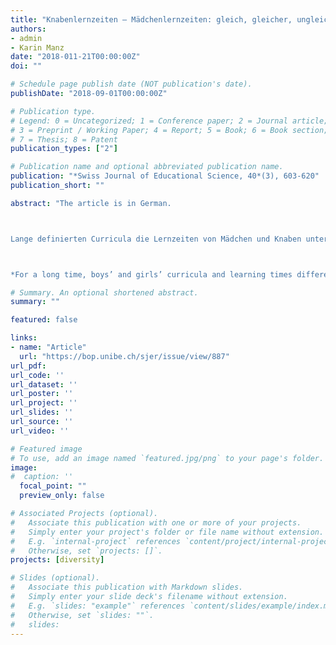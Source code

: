 ```yaml
---
title: "Knabenlernzeiten – Mädchenlernzeiten: gleich, gleicher, ungleich?"
authors:
- admin
- Karin Manz
date: "2018-011-21T00:00:00Z"
doi: ""

# Schedule page publish date (NOT publication's date).
publishDate: "2018-09-01T00:00:00Z"

# Publication type.
# Legend: 0 = Uncategorized; 1 = Conference paper; 2 = Journal article;
# 3 = Preprint / Working Paper; 4 = Report; 5 = Book; 6 = Book section;
# 7 = Thesis; 8 = Patent
publication_types: ["2"]

# Publication name and optional abbreviated publication name.
publication: "*Swiss Journal of Educational Science, 40*(3), 603-620"
publication_short: ""

abstract: "The article is in German.



Lange definierten Curricula die Lernzeiten von Mädchen und Knaben unter- schiedlich. Erklärt wurde dies bisher mit dem dualen Geschlechtermodell: Weil bildungspolitische Akteure davon ausgingen, Männer und Frauen hätten je unterschiedliche, schulisch zu vervollkommnende Anlagen, resultierten nach Geschlecht differenzierte Curricula. In der Langzeitanalyse von Schweizer Lehrplänen ab 1830 finden wir jedoch keine klar duale Struktur des schulischen Wissens. Daraus schliessen wir, dass das zeit- und klassenübergreifende duale Geschlechtermodell nicht ausreicht, um geschlechtsspezifische Differenzierungen zu erklären. Curricula enthalten immer auch regional- und zeitspezifische Antworten auf konkrete Problemlagen; sie müssen institutionellen, ökonomischen und praktisch-pädagogischen Ansprüchen genügen.



*For a long time, boys’ and girls’ curricula and learning times differed. So far, this phenomenon has been linked to norms about the duality of gender: since politicians and pedagogues assumed that men’s and women’s dispositions differed, and that school should perfect them, they designed differentiated curricula. However, according to our analysis, curriculum documents for Swiss primary schools since 1830 do not present such a dualistic engendered structure. Therefore, the allegedly stable, class- and timeless, and non-regional norms about the dual nature of gender cannot fully explain gender-specific differentiations of school knowledge. In fact, curricula also have to fulfil needs that are very specific to regional, economic, institutional, and pedagogic-practical contexts."

# Summary. An optional shortened abstract.
summary: ""

featured: false

links:
- name: "Article"
  url: "https://bop.unibe.ch/sjer/issue/view/887"
url_pdf: 
url_code: ''
url_dataset: ''
url_poster: ''
url_project: ''
url_slides: ''
url_source: ''
url_video: ''

# Featured image
# To use, add an image named `featured.jpg/png` to your page's folder. 
image:
#  caption: ''
  focal_point: ""
  preview_only: false

# Associated Projects (optional).
#   Associate this publication with one or more of your projects.
#   Simply enter your project's folder or file name without extension.
#   E.g. `internal-project` references `content/project/internal-project/index.md`.
#   Otherwise, set `projects: []`.
projects: [diversity]

# Slides (optional).
#   Associate this publication with Markdown slides.
#   Simply enter your slide deck's filename without extension.
#   E.g. `slides: "example"` references `content/slides/example/index.md`.
#   Otherwise, set `slides: ""`.
#   slides:
---
```


